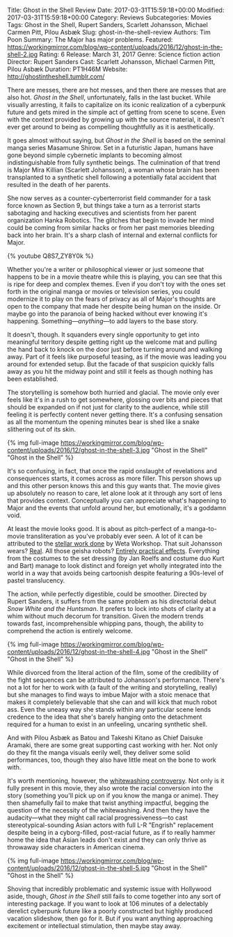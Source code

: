 Title: Ghost in the Shell Review
Date: 2017-03-31T15:59:18+00:00
Modified: 2017-03-31T15:59:18+00:00
Category: Reviews
Subcategories: Movies
Tags: Ghost in the Shell, Rupert Sanders, Scarlett Johansson, Michael Carmen Pitt, Pilou Asbæk
Slug: ghost-in-the-shell-review
Authors: Tim Poon
Summary: The Major has major problems.
Featured: https://workingmirror.com/blog/wp-content/uploads/2016/12/ghost-in-the-shell-2.jpg
Rating: 6
Release: March 31, 2017
Genre: Science fiction action
Director: Rupert Sanders
Cast: Scarlett Johansson, Michael Carmen Pitt, Pilou Asbæk
Duration: PT1H46M
Website: http://ghostintheshell.tumblr.com/

There are messes, there are hot messes, and then there are messes that are also hot. *Ghost in the Shell*, unfortunately, falls in the last bucket. While visually arresting, it fails to capitalize on its iconic realization of a cyberpunk future and gets mired in the simple act of getting from scene to scene. Even with the context provided by growing up with the source material, it doesn't ever get around to being as compelling thoughtfully as it is aesthetically.

It goes almost without saying, but *Ghost in the Shell* is based on the seminal manga series Masamune Shirow. Set in a futuristic Japan, humans have gone beyond simple cybernetic implants to becoming almost indistinguishable from fully synthetic beings. The culmination of that trend is Major Mira Killian (Scarlett Johansson), a woman whose brain has been transplanted to a synthetic shell following a potentially fatal accident that resulted in the death of her parents.

She now serves as a counter-cyberterrorist field commander for a task force known as Section 9, but things take a turn as a terrorist starts sabotaging and hacking executives and scientists from her parent organization Hanka Robotics. The glitches that begin to invade her mind could be coming from similar hacks or from her past memories bleeding back into her brain. It's a sharp clash of internal and external conflicts for Major.

{% youtube Q8S7_ZY8Y0k %}

Whether you're a writer or philosophical viewer or just someone that happens to be in a movie theatre while this is playing, you can see that this is ripe for deep and complex themes. Even if you don't toy with the ones set forth in the original manga or movies or television series, you could modernize it to play on the fears of privacy as all of Major's thoughts are open to the company that made her despite being human on the inside. Or maybe go into the paranoia of being hacked without ever knowing it's happening. Something—*anything*—to add layers to the base story.

It doesn't, though. It squanders every single opportunity to get into meaningful territory despite getting right up the welcome mat and pulling the hand back to knock on the door just before turning around and walking away. Part of it feels like purposeful teasing, as if the movie was leading you around for extended setup. But the facade of that suspicion quickly falls away as you hit the midway point and still it feels as though nothing has been established.

The storytelling is somehow both hurried and glacial. The movie only ever feels like it's in a rush to get somewhere, glossing over bits and pieces that should be expanded on if not just for clarity to the audience, while still feeling it is perfectly content never getting there. It's a confusing sensation as all the momentum the opening minutes bear is shed like a snake slithering out of its skin.

{% img full-image https://workingmirror.com/blog/wp-content/uploads/2016/12/ghost-in-the-shell-3.jpg "Ghost in the Shell" "Ghost in the Shell" %}

It's so confusing, in fact, that once the rapid onslaught of revelations and consequences starts, it comes across as more filler. This person shows up and this other person knows this and this guy wants that. The movie gives up absolutely no reason to care, let alone look at it through any sort of lens that provides context. Conceptually you can appreciate what's happening to Major and the events that unfold around her, but emotionally, it's a goddamn void.

At least the movie looks good. It is about as pitch-perfect of a manga-to-movie transliteration as you've probably ever seen. A lot of it can be attributed to the [stellar work done](http://www.stuff.co.nz/entertainment/film/90933582/ghost-in-the-shell--why-it-might-just-be-wetas-best-work-yet) by Weta Workshop. That suit Johansson wears? [Real](https://www.youtube.com/watch?v=nbCyXVEVpKk). All those geisha robots? [Entirely practical effects](https://www.youtube.com/watch?v=KosBvDyWgnA&t=395s). Everything from the costumes to the set dressing (by Jan Roelfs and costume duo Kurt and Bart) manage to look distinct and foreign yet wholly integrated into the world in a way that avoids being cartoonish despite featuring a 90s-level of pastel translucency.

The action, while perfectly digestible, could be smoother. Directed by Rupert Sanders, it suffers from the same problem as his directorial debut *Snow White and the Huntsman*. It prefers to lock into shots of clarity at a whim without much decorum for transition. Given the modern trends towards fast, incomprehensible whipping pans, though, the ability to comprehend the action is entirely welcome.

{% img full-image https://workingmirror.com/blog/wp-content/uploads/2016/12/ghost-in-the-shell-4.jpg "Ghost in the Shell" "Ghost in the Shell" %}

While divorced from the literal action of the film, some of the credibility of the fight sequences can be attributed to Johansson's performance. There's not a lot for her to work with (a fault of the writing and storytelling, really) but she manages to find ways to imbue Major with a stoic menace that makes it completely believable that she can and will kick that much robot ass. Even the uneasy way she stands within any particular scene lends credence to the idea that she's barely hanging onto the detachment required for a human to exist in an unfeeling, uncaring synthetic shell.

And with Pilou Asbæk as Batou and Takeshi Kitano as Chief Daisuke Aramaki, there are some great supporting cast working with her. Not only do they fit the manga visuals eerily well, they deliver some solid performances, too, though they also have little meat on the bone to work with.

It's worth mentioning, however, the [whitewashing controversy](http://www.slate.com/blogs/browbeat/2017/03/24/filmmakers_and_actors_keep_defending_casting_controversies_but_here_s_why.html). Not only is it fully present in this movie, they also wrote the racial conversion into the story (something you'll pick up on if you know the manga or anime). They then shamefully fail to make that twist anything impactful, begging the question of the necessity of the whitewashing. And then they have the audacity—what they might call racial progressiveness—to cast stereotypical-sounding Asian actors with full L-R "Engrish" replacement despite being in a cyborg-filled, post-racial future, as if to really hammer home the idea that Asian leads don't exist and they can only thrive as throwaway side characters in American cinema.

{% img full-image https://workingmirror.com/blog/wp-content/uploads/2016/12/ghost-in-the-shell-5.jpg "Ghost in the Shell" "Ghost in the Shell" %}

Shoving that incredibly problematic and systemic issue with Hollywood aside, though, *Ghost in the Shell* still fails to come together into any sort of interesting package. If you want to look at 106 minutes of a delectably derelict cyberpunk future like a poorly constructed but highly produced vacation slideshow, then go for it. But if you want anything approaching excitement or intellectual stimulation, then maybe stay away.
